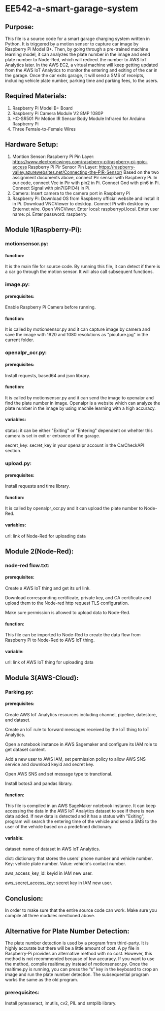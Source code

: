 # EE542-a-smart-garage-system
## Purpose:
This file is a source code for a smart garage charging system written in Python. It is triggered by a motion sensor to capture car image by Raspberry Pi Model B+. Then, by going through a pre-trained machine learning model, it can analyzes the plate number in the image and send plate number to Node-Red, which will redirect the number to AWS IoT Analytics later. In the AWS EC2, a virtual machine will keep getting updated from the AWS IoT Analytics to monitor the entering and exiting of the car in the garage. Once the car exits garage, it will send a SMS of receipts, including vehicle plate number, parking time and parking fees, to the users.

## Required Materials:
1. Raspberry Pi Model B+ Board
2. Raspberry Pi Camera Module V2 8MP 1080P
3. HC-SR501 Pir Motion IR Sensor Body Module Infrared for Arduino Raspberry Pi
4. Three Female-to-Female Wires

## Hardware Setup:
1. Montion Sensor:
Raspberry Pi Pin Layer: https://www.electronicwings.com/raspberry-pi/raspberry-pi-gpio-access
Raspberry Pi Pir Sensor Pin Layer: https://raspberry-valley.azurewebsites.net/Connecting-the-PIR-Sensor/
Based on the two assignment documents above, connect Pir sensor with Raspberry Pi. In our code, connect Vcc in Pir with pin2 in Pi. Connect Gnd with pin6 in Pi. Connect Signal with pin7(GPIO4) in Pi.
2. Camera:
Insert camera to the camera port in Raspberry Pi
3. Raspberry Pi:
Download OS from Raspberry official website and install it in Pi.
Download VNCViewer to desktop.
Connect Pi with desktop by Enternet wire.
Open VNCViwer. Enter local: raspberrypi.local. Enter user name: pi. Enter password: raspberry.


## Module 1(Raspberry-Pi):
### motionsensor.py:
#### function:
It is the main file for source code. By running this file, it can detect if there is a car go through the motion sensor. It will also call subsequent functions.

### image.py:
#### prerequisites: 
Enable Raspberry Pi Camera before running.
#### function:
It is called by motionsensor.py and it can capture image by camera and save the image with 1920 and 1080 resolutions as "picuture.jpg" in the current folder.

### openalpr_ocr.py:
#### prerequisites: 
Install requests, based64 and json library.
#### function:
It is called by motionsensor.py and it can send the image to openalpr and find the plate number in image. Openalpr is a website which can analyze the plate number in the image by using machile learning with a high accuracy. 
#### variables:
status: it can be either "Exiting" or "Entering" dependent on whehter this camera is set in exit or entrance of the garage.

secret_key: secret_key in your openalpr account in the CarCheckAPI section.

### upload.py:
#### prerequisites:
Install requests and time library.
#### function:
It is called by openalpr_ocr.py and it can upload the plate number to Node-Red.
#### variables:
url: link of Node-Red for uploading data

## Module 2(Node-Red):
### node-red flow.txt:
#### prerequisites:
Create a AWS IoT thing and get its url link.

Download corresponding certificate, private key, and CA certificate and upload them to the Node-red http request TLS configuration.

Make sure permission is allowed to upload data to Node-Red.

#### function:
This file can be imported to Node-Red to create the data flow from Raspberry Pi to Node-Red to AWS IoT thing.
#### variable:
url: link of AWS IoT thing for uploading data


## Module 3(AWS-Cloud):
### Parking.py:
#### prerequisites:
Create AWS IoT Analytics resources including channel, pipeline, datestore, and dataset.

Create an IoT rule to forward messages received by the IoT thing to IoT Analytics.

Open a notebook instance in AWS Sagemaker and configure its IAM role to get dataset content.

Add a new user to AWS IAM, set permission policy to allow AWS SNS service and download keyid and secret key.

Open AWS SNS and set message type to tranctional.

Install botos3 and pandas library.
#### function:
This file is compiled in an AWS SageMaker notebook instance. It can keep accessing the data in the AWS IoT Analytics dataset to see if there is new data added. If new data is detected and it has a status with "Exiting", program will search the entering time of the vehicle and send a SMS to the user of the vehicle based on a predefined dictionary.
#### variable:
dataset: name of dataset in AWS IoT Analytics.

dict: dictionary that stores the users' phone number and vehicle number. Key: vehicle plate number. Value: vehicle's contact number.

aws_access_key_id: keyid in IAM new user.

aws_secret_access_key: secret key in IAM new user.



## Conclusion:
In order to make sure that the entire source code can work. Make sure you compile all three modules mentioned above.


## Alternative for Plate Number Detection:
The plate number detection is used by a program from third-party. It is highly accurate but there will be a little amount of cost. A py file in Raspberry-Pi provides an alternative method with no cost. However, this method is not recommended because of low accuracy. If you want to use the method, compile realtime.py instead of motionsensor.py. Once the realtime.py is running, you can press the “s” key in the keyboard to crop an image and run the plate number detection. The subsequential program works the same as the old program.
### prerequisites:
Install pytesseract, imutils, cv2, PIL and smtplib library.
